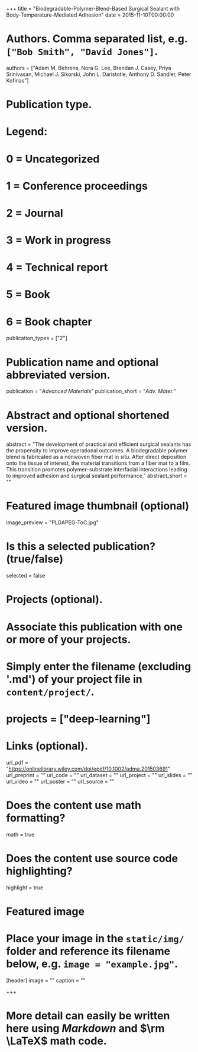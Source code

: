+++
title = "Biodegradable-Polymer-Blend-Based Surgical Sealant with Body-Temperature-Mediated Adhesion"
date = 2015-11-10T00:00:00

# Authors. Comma separated list, e.g. `["Bob Smith", "David Jones"]`.
authors = ["Adam M. Behrens, Nora G. Lee, Brendan J. Casey, Priya Srinivasan, Michael J. Sikorski, John L. Daristotle, Anthony D. Sandler, Peter Kofinas"]

# Publication type.
# Legend:
# 0 = Uncategorized
# 1 = Conference proceedings
# 2 = Journal
# 3 = Work in progress
# 4 = Technical report
# 5 = Book
# 6 = Book chapter
publication_types = ["2"]

# Publication name and optional abbreviated version.
publication = "*Advanced Materials*"
publication_short = "*Adv. Mater.*"

# Abstract and optional shortened version.
abstract = "The development of practical and efficient surgical sealants has the propensity to improve operational outcomes. A biodegradable polymer blend is fabricated as a nonwoven fiber mat in situ. After direct deposition onto the tissue of interest, the material transitions from a fiber mat to a film. This transition promotes polymer–substrate interfacial interactions leading to improved adhesion and surgical sealant performance."
abstract_short = ""

# Featured image thumbnail (optional)
image_preview = "PLGAPEG-ToC.jpg"

# Is this a selected publication? (true/false)
selected = false

# Projects (optional).
#   Associate this publication with one or more of your projects.
#   Simply enter the filename (excluding '.md') of your project file in `content/project/`.
#  projects = ["deep-learning"]

# Links (optional).
url_pdf = "https://onlinelibrary.wiley.com/doi/epdf/10.1002/adma.201503691"
url_preprint = ""
url_code = ""
url_dataset = ""
url_project = ""
url_slides = ""
url_video = ""
url_poster = ""
url_source = ""

# Does the content use math formatting?
math = true

# Does the content use source code highlighting?
highlight = true

# Featured image
# Place your image in the `static/img/` folder and reference its filename below, e.g. `image = "example.jpg"`.
[header]
image = ""
caption = ""

+++

# More detail can easily be written here using *Markdown* and $\rm \LaTeX$ math code.
